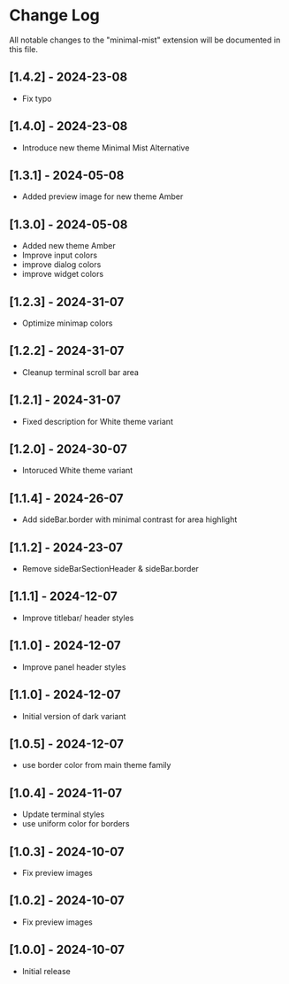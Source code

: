 # Change Log

All notable changes to the "minimal-mist" extension will be documented in this file.

## [1.4.2] - 2024-23-08

- Fix typo

## [1.4.0] - 2024-23-08

- Introduce new theme Minimal Mist Alternative

## [1.3.1] - 2024-05-08

- Added preview image for new theme Amber

## [1.3.0] - 2024-05-08

- Added new theme Amber
- Improve input colors
- improve dialog colors
- improve widget colors

## [1.2.3] - 2024-31-07

- Optimize minimap colors

## [1.2.2] - 2024-31-07

- Cleanup terminal scroll bar area

## [1.2.1] - 2024-31-07

- Fixed description for White theme variant

## [1.2.0] - 2024-30-07

- Intoruced White theme variant

## [1.1.4] - 2024-26-07

- Add sideBar.border with minimal contrast for area highlight

## [1.1.2] - 2024-23-07

- Remove sideBarSectionHeader & sideBar.border

## [1.1.1] - 2024-12-07

- Improve titlebar/ header styles

## [1.1.0] - 2024-12-07

- Improve panel header styles

## [1.1.0] - 2024-12-07

- Initial version of dark variant

## [1.0.5] - 2024-12-07

- use border color from main theme family

## [1.0.4] - 2024-11-07

- Update terminal styles
- use uniform color for borders

## [1.0.3] - 2024-10-07

- Fix preview images

## [1.0.2] - 2024-10-07

- Fix preview images

## [1.0.0] - 2024-10-07

- Initial release
